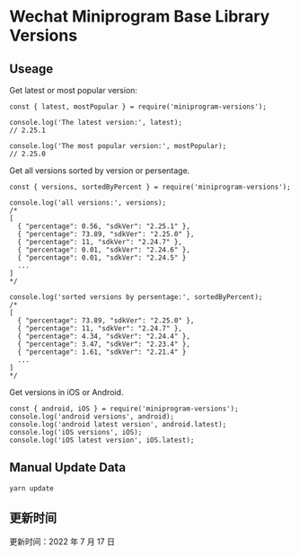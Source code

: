 
# Wechat Miniprogram Base Library Versions

## Useage

Get latest or most popular version:

```;
const { latest, mostPopular } = require('miniprogram-versions');

console.log('The latest version:', latest);
// 2.25.1

console.log('The most popular version:', mostPopular);
// 2.25.0

```

Get all versions sorted by version or persentage.

```
const { versions, sortedByPercent } = require('miniprogram-versions');

console.log('all versions:', versions);
/*
[
  { "percentage": 0.56, "sdkVer": "2.25.1" },
  { "percentage": 73.89, "sdkVer": "2.25.0" },
  { "percentage": 11, "sdkVer": "2.24.7" },
  { "percentage": 0.01, "sdkVer": "2.24.6" },
  { "percentage": 0.01, "sdkVer": "2.24.5" }
  ...
]
*/

console.log('sorted versions by persentage:', sortedByPercent);
/*
[
  { "percentage": 73.89, "sdkVer": "2.25.0" },
  { "percentage": 11, "sdkVer": "2.24.7" },
  { "percentage": 4.34, "sdkVer": "2.24.4" },
  { "percentage": 3.47, "sdkVer": "2.23.4" },
  { "percentage": 1.61, "sdkVer": "2.21.4" }
  ...
]
*/
```

Get versions in iOS or Android.

```
const { android, iOS } = require('miniprogram-versions');
console.log('android versions', android);
console.log('android latest version', android.latest);
console.log('iOS versions', iOS);
console.log('iOS latest version', iOS.latest);
```

## Manual Update Data

```
yarn update
```

## 更新时间

更新时间：2022 年 7 月 17 日
